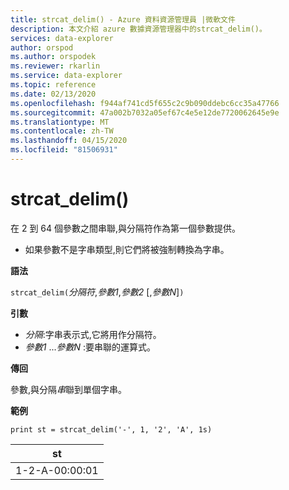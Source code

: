 ```yaml
---
title: strcat_delim() - Azure 資料資源管理員 |微軟文件
description: 本文介紹 azure 數據資源管理器中的strcat_delim()。
services: data-explorer
author: orspod
ms.author: orspodek
ms.reviewer: rkarlin
ms.service: data-explorer
ms.topic: reference
ms.date: 02/13/2020
ms.openlocfilehash: f944af741cd5f655c2c9b090ddebc6cc35a47766
ms.sourcegitcommit: 47a002b7032a05ef67c4e5e12de7720062645e9e
ms.translationtype: MT
ms.contentlocale: zh-TW
ms.lasthandoff: 04/15/2020
ms.locfileid: "81506931"
---
```

# <a name="strcat_delim"></a>strcat_delim()

在 2 到 64 個參數之間串聯,與分隔符作為第一個參數提供。

 * 如果參數不是字串類型,則它們將被強制轉換為字串。

**語法**

`strcat_delim(`*分隔符*,*參數1*,*參數2* [,*參數N*]`)`

**引數**

* *分隔*:字串表示式,它將用作分隔符。
* *參數1* ...*參數N* :要串聯的運算式。

**傳回**

參數,與分隔*串*聯到單個字串。

**範例**

```kusto
print st = strcat_delim('-', 1, '2', 'A', 1s)

```

|st|
|---|
|1-2-A-00:00:01|